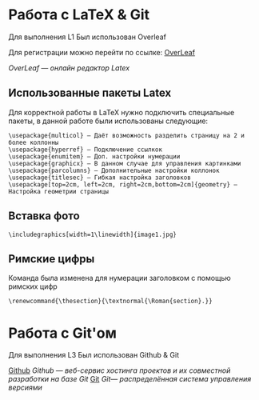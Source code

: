 # Работа с LaTeX & Git

Для выполнения L1
Был использован Overleaf

Для регистрации можно перейти по ссылке:
[OverLeaf](https://www.overleaf.com)

*OverLeaf — онлайн редактор Latex* 

## Использованные пакеты Latex

Для корректной работы в LaTeX нужно подключить специальные пакеты, в данной работе были использованы следующие:

```\usepackage{fontspec} — Управляет шрифтом документа
\usepackage{multicol} — Даёт возможность разделить страницу на 2 и более коллонны
\usepackage{hyperref} — Подключение ссылкок 
\usepackage{enumitem} — Доп. настройки нумерации
\usepackage{graphicx} — В данном случае для управления картинками 
\usepackage{parcolumns} — Дополнительные настройки коллонок 
\usepackage{titlesec} — Гибкая настройка заголовков 
\usepackage[top=2cm, left=2cm, right=2cm,bottom=2cm]{geometry} — Настройка геометрии страницы
```

## Вставка фото

```\includegraphics[width=1\linewidth]{image1.jpg}```

## Римские цифры
Команда была изменена для нумерации заголовком с помощью римских цифр

```\renewcommand{\thesection}{\textnormal{\Roman{section}.}}```

# Работа с Git'ом

Для выполнения L3
Был использован Github & Git

[Github](https://github.com/)
*Github — веб-сервис хостинга проектов и их совместной разработки на базе Git*
[Git](https://git-scm.com/)
*Git— распределённая система управления версиями*






